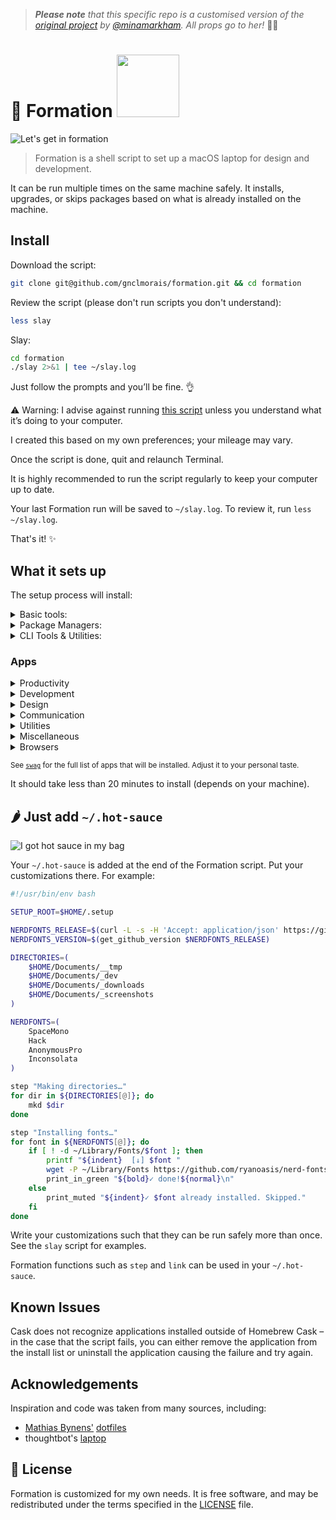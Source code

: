 > _**Please note** that this specific repo is a customised version of the [original project](https://github.com/minamarkham/formation) by [@minamarkham](https://github.com/minamarkham). All props go to her!_ 👏🏻


# 🐝 Formation <a href="https://www.patreon.com/minamarkham"><img src="https://c5.patreon.com/external/logo/become_a_patron_button@2x.png" width="100"></a>

![Let's get in formation](assets/formation.gif)
> Formation is a shell script to set up a macOS laptop for design and development.

It can be run multiple times on the same machine safely. It installs, upgrades, or skips packages based on what is already installed on the machine.

## Install

Download the script:

```sh
git clone git@github.com/gnclmorais/formation.git && cd formation
```

Review the script (please don't run scripts you don't understand):

```sh
less slay
```

Slay:

```sh
cd formation
./slay 2>&1 | tee ~/slay.log
```
Just follow the prompts and you’ll be fine. 👌

⚠️ Warning: I advise against running [this script](slay) unless you understand what it’s doing to your computer.

I created this based on my own preferences; your mileage may vary.

Once the script is done, quit and relaunch Terminal.

It is highly recommended to run the script regularly to keep your computer up to date.

Your last Formation run will be saved to `~/slay.log`. To review it, run `less ~/slay.log`.

That's it! :sparkles:

## What it sets up
The setup process will install:

<details>
<summary>Basic tools:</summary>

* [XCode Command Line Tools](https://developer.apple.com/xcode/downloads/) for developer essentials.
* [Bash-it](https://github.com/Bash-it/bash-it/), for a more powerful bash.
* [Git](https://git-scm.com/) for version control
* [Homebrew](http://brew.sh/) for managing operating system libraries.
</details>

<details>
<summary>Package Managers:</summary>

* [NVM](https://github.com/creationix/nvm/) for managing and installing multiple versions of [Node.js](http://nodejs.org/) and [npm](https://www.npmjs.org/)
* [Rbenv](https://github.com/sstephenson/rbenv) for managing versions of Ruby
* [Yarn](https://yarnpkg.com/en/) for managing JavaScript packages
</details>

<details>
<summary>CLI Tools & Utilities:</summary>

* [asciinema](https://asciinema.org/) for recording terminal sessions.
* [ImageMagick](http://www.imagemagick.org/) to create, edit, compose, or convert bitmap images.
* [mas](https://github.com/mas-cli/mas) Mac App Store command line interface.
</details>

### Apps

<details>
<summary>Productivity</summary>

* [Evernote](https://www.evernote.com/) to write down all kinds of notes.
* [Flycut](https://github.com/TermiT/Flycut), a clipboard manager.
* [Notion](https://www.notion.so/) to brainstorm and daydream.
* [Trello](http://trello.com/) to keep track of tasks.
</details>

<details>
<summary>Development</summary>

* [Dash](https://kapeli.com/dash) offline access to API documentation sets.
* [Insomnia](https://insomnia.rest/) to document and test APIs.
* [iTerm](https://www.iterm2.com/) for a better terminal.
* [PostgreSQL](https://wiki.postgresql.org/wiki/Homebrew) for powerful databases.
* [Postico](https://eggerapps.at/postico/), a modern PostgreSQL client.
* [Sublime Text](https://www.sublimetext.com/) for development.
* [Visual Studio Code](https://code.visualstudio.com/) for more development.
* [Virtual Box](https://www.virtualbox.org/) powerful virtualization tool.
</details>

<details>
<summary>Design</summary>

* [ColorSlurp](https://colorslurp.com) for a great color picker.
* [ImageOptim](https://imageoptim.com/mac) for image optimization.
</details>

<details>
<summary>Communication</summary>

* [Discord](https://slack.com/) for public communities.
* [Skype](https://www.skype.com/en/) for free calls to friends and family.
* [Slack](https://slack.com/) where “work” happens.
* [Tweeten](https://tweetenapp.com/), a powerful Twitter client.
* [Zoom](https://zoom.us/) for video calls.
</details>

<details>
<summary>Utilities</summary>

* [AppCleaner](https://freemacsoft.net/appcleaner/) for tidier uninstallations.
* [KeepingYouAwake](https://github.com/newmarcel/KeepingYouAwake) to prevent the screen from sleeping.
* [NordVPN](https://nordvpn.com/) for privacy.
* [Rectangle](https://rectangleapp.com/) for better window management.
* [The Unarchiver](https://theunarchiver.com/) to unpack any archive.
* [Transmission](https://transmissionbt.com/) for fast, easy, free torrents.
</details>

<details>
<summary>Miscellaneous</summary>

* [coconutBattery](https://coconut-flavour.com/coconutbattery/) for improved battery stats.
* [Disc Inventory X](http://www.derlien.com/) for simple disc space management.
* [Fliqlo](https://fliqlo.com/#/screensaver) for a sweet flip clock screensaver.
* [GIPHY Capture](https://giphy.com/apps/giphycapture) for GIF making.
* [Irvue](https://irvue.tumblr.com/) to get great random background.
* [Overkill](https://github.com/KrauseFx/overkill-for-mac) to prevent iTunes from opening when media keys are pressed.
* [Rocket](http://matthewpalmer.net/rocket/) for Slack-like emojis.
* [Sonos](https://support.sonos.com/s/downloads) for music around the house.
* [Spotify](https://www.spotify.com/) for music.
* [Vanilla](https://matthewpalmer.net/vanilla/) to hide menu bar icons.
* [VLC](http://www.videolan.org/) for a better media player.
</details>

<details>
<summary>Browsers</summary>

* [Brave](https://brave.com/) for web browsing without ads.
* [Chrome](https://www.google.com/chrome/browser/desktop/) for fast and free web browsing.
* [Chrome Canary](https://www.google.com/chrome/canary/) for tomorrow’s web.
* [Firefox Developer Edition](https://www.mozilla.org/firefox/developer/) for a better and edgy web.
</details>

<sub>See [`swag`](swag) for the full list of apps that will be installed. Adjust it to your personal taste.</sub>

It should take less than 20 minutes to install (depends on your machine).

## 🌶 Just add `~/.hot-sauce`

![I got hot sauce in my bag](assets/hot-sauce.gif)

Your `~/.hot-sauce` is added at the end of the Formation script. Put your customizations there.
For example:

```sh
#!/usr/bin/env bash

SETUP_ROOT=$HOME/.setup

NERDFONTS_RELEASE=$(curl -L -s -H 'Accept: application/json' https://github.com/ryanoasis/nerd-fonts/releases/latest)
NERDFONTS_VERSION=$(get_github_version $NERDFONTS_RELEASE)

DIRECTORIES=(
    $HOME/Documents/__tmp
    $HOME/Documents/_dev
    $HOME/Documents/_downloads
    $HOME/Documents/_screenshots
)

NERDFONTS=(
    SpaceMono
    Hack
    AnonymousPro
    Inconsolata
)

step "Making directories…"
for dir in ${DIRECTORIES[@]}; do
    mkd $dir
done

step "Installing fonts…"
for font in ${NERDFONTS[@]}; do
    if [ ! -d ~/Library/Fonts/$font ]; then
        printf "${indent}  [↓] $font "
        wget -P ~/Library/Fonts https://github.com/ryanoasis/nerd-fonts/releases/download/$NERDFONTS_VERSION/$font.zip --quiet;unzip -q ~/Library/Fonts/$font -d ~/Library/Fonts/$font
        print_in_green "${bold}✓ done!${normal}\n"
    else
        print_muted "${indent}✓ $font already installed. Skipped."
    fi
done
```

Write your customizations such that they can be run safely more than once.
See the `slay` script for examples.

Formation functions such as `step` and `link` can be used in your `~/.hot-sauce`.

## Known Issues
Cask does not recognize applications installed outside of Homebrew Cask – in the case that the script fails, you can either remove the application from the install list or uninstall the application causing the failure and try again.

## Acknowledgements

Inspiration and code was taken from many sources, including:

* [Mathias Bynens'](https://github.com/mathiasbynens) [dotfiles](https://github.com/mathiasbynens/dotfiles)
* thoughtbot's [laptop](https://github.com/thoughtbot/laptop/)

## 📜  License

Formation is customized for my own needs. It is free software, and may be redistributed under the terms specified in the [LICENSE] file.

[LICENSE]: LICENSE
